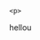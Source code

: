 <!DOCTYPE html>
<html>
<title>TESTING</title>
<head>
</head>
<body>

    <p>
hellou
	</p>

</body>
</html>